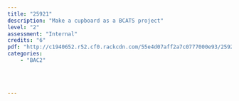 ```yaml
---
title: "25921"
description: "Make a cupboard as a BCATS project"
level: "2"
assessment: "Internal"
credits: "6"
pdf: "http://c1940652.r52.cf0.rackcdn.com/55e4d07aff2a7c0777000e93/25921.pdf"
categories:
    - "BAC2"
    
    
    
    
---
```

